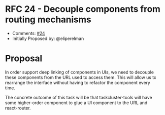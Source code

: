 # RFC 24 - Decouple components from routing mechanisms
* Comments: [#24](https://github.com/taskcluster/taskcluster-rfcs/pull/24)
* Initially Proposed by: @eliperelman

# Proposal
In order support deep linking of components in UIs, we need to decouple these components from the URL used to access them. This will allow us to rearrange the interface without having to refactor the component every time.

The concrete outcome of this task will be that taskcluster-tools will have some higher-order component to glue a UI component to the URL and react-router.